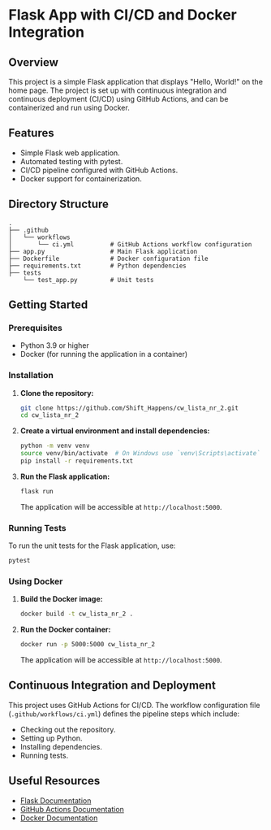 # Flask App with CI/CD and Docker Integration

## Overview

This project is a simple Flask application that displays "Hello, World!" on the home page. The project is set up with continuous integration and continuous deployment (CI/CD) using GitHub Actions, and can be containerized and run using Docker.

## Features

- Simple Flask web application.
- Automated testing with pytest.
- CI/CD pipeline configured with GitHub Actions.
- Docker support for containerization.

## Directory Structure

```
.
├── .github
│   └── workflows
│       └── ci.yml          # GitHub Actions workflow configuration
├── app.py                  # Main Flask application
├── Dockerfile              # Docker configuration file
├── requirements.txt        # Python dependencies
├── tests
    └── test_app.py         # Unit tests
```

## Getting Started

### Prerequisites

- Python 3.9 or higher
- Docker (for running the application in a container)

### Installation

1. **Clone the repository:**
   ```bash
   git clone https://github.com/Shift_Happens/cw_lista_nr_2.git
   cd cw_lista_nr_2
   ```

2. **Create a virtual environment and install dependencies:**
   ```bash
   python -m venv venv
   source venv/bin/activate  # On Windows use `venv\Scripts\activate`
   pip install -r requirements.txt
   ```

3. **Run the Flask application:**
   ```bash
   flask run
   ```

   The application will be accessible at `http://localhost:5000`.

### Running Tests

To run the unit tests for the Flask application, use:

```bash
pytest
```

### Using Docker

1. **Build the Docker image:**
   ```bash
   docker build -t cw_lista_nr_2 .
   ```

2. **Run the Docker container:**
   ```bash
   docker run -p 5000:5000 cw_lista_nr_2
   ```

   The application will be accessible at `http://localhost:5000`.

## Continuous Integration and Deployment

This project uses GitHub Actions for CI/CD. The workflow configuration file (`.github/workflows/ci.yml`) defines the pipeline steps which include:

- Checking out the repository.
- Setting up Python.
- Installing dependencies.
- Running tests.

## Useful Resources

- [Flask Documentation](https://flask.palletsprojects.com/)
- [GitHub Actions Documentation](https://docs.github.com/en/actions)
- [Docker Documentation](https://docs.docker.com/)
